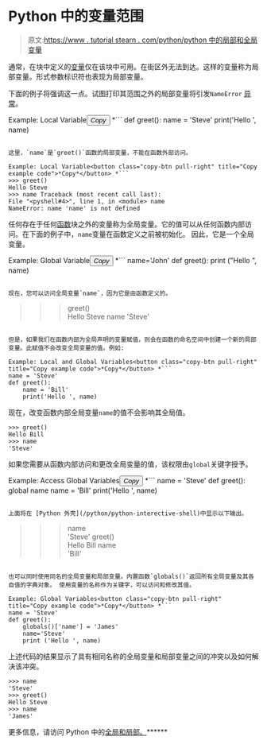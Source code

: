# Python 中的变量范围

> 原文:[https://www . tutorial stearn . com/python/python 中的局部和全局变量](https://www.tutorialsteacher.com/python/local-and-global-variables-in-python)

通常，在块中定义的[变量](/python/python-variables)仅在该块中可用。在街区外无法到达。这样的变量称为局部变量。形式参数标识符也表现为局部变量。

下面的例子将强调这一点。试图打印其范围之外的局部变量将引发`NameError` [异常](/python/exception-handling-in-python)。

Example: Local Variable<button class="copy-btn pull-right" title="Copy example code">*Copy*</button> *```
def greet():
    name = 'Steve'
    print('Hello ', name) 
```

这里，`name`是`greet()`函数的局部变量，不能在函数外部访问。

Example: Local Variable<button class="copy-btn pull-right" title="Copy example code">*Copy*</button> *```
>>> greet()                            
Hello Steve
>>> name Traceback (most recent call last):
File "<pyshell#4>", line 1, in <module> name
NameError: name 'name' is not defined 
```

任何存在于任何[函数](/python/python-user-defined-function)块之外的变量称为全局变量。它的值可以从任何函数内部访问。在下面的例子中，`name`变量在函数定义之前被初始化。 因此，它是一个全局变量。

Example: Global Variable<button class="copy-btn pull-right" title="Copy example code">*Copy*</button> *```
name='John'
def greet():
    print ("Hello ", name) 
```

现在，您可以访问全局变量`name`，因为它是由函数定义的。

```
>>> greet()                            
Hello Steve
>>> name
'Steve' 
```

但是，如果我们在函数内部为全局声明的变量赋值，则会在函数的命名空间中创建一个新的局部变量。此赋值不会改变全局变量的值。例如:

Example: Local and Global Variables<button class="copy-btn pull-right" title="Copy example code">*Copy*</button> *```
name = 'Steve'
def greet():
    name = 'Bill'
    print('Hello ', name) 
```

现在，改变函数内部全局变量`name`的值不会影响其全局值。

```
>>> greet()
Hello Bill
>>> name
'Steve' 
```

如果您需要从函数内部访问和更改全局变量的值，该权限由`global`关键字授予。

Example: Access Global Variables<button class="copy-btn pull-right" title="Copy example code">*Copy*</button> *```
name = 'Steve'
def greet():
    global name
    name = 'Bill'
    print('Hello ', name) 
```

上面将在 [Python 外壳](/python/python-interective-shell)中显示以下输出。

```
>>> name                               
'Steve'
>>> greet()                            
Hello Bill
>>> name                               
'Bill' 
```

也可以同时使用同名的全局变量和局部变量。内置函数`globals()`返回所有全局变量及其各自值的字典对象。 使用变量的名称作为关键字，可以访问和修改其值。

Example: Global Variables<button class="copy-btn pull-right" title="Copy example code">*Copy*</button> *```
name = 'Steve'
def greet():
    globals()['name'] = 'James'
    name='Steve'
    print ('Hello ', name) 
```

上述代码的结果显示了具有相同名称的全局变量和局部变量之间的冲突以及如何解决该冲突。

```
>>> name
'Steve'
>>> greet()    
Hello Steve 
>>> name
'James' 
```

更多信息，请访问 Python 中的[全局和局部。](/articles/globals-and-locals-in-python)******